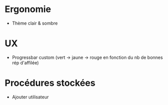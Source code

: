 # Ergonomie
- Thème clair & sombre

# UX
- Progressbar custom (vert -> jaune -> rouge en fonction du nb de bonnes rép
d'affilée)

# Procédures stockées
- Ajouter utilisateur

